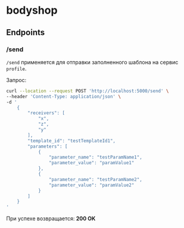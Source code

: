 # bodyshop

## Endpoints

### /send

`/send` применяется для отправки заполненного шаблона на сервис `profile`.

Запрос:
```sh
curl --location --request POST 'http://localhost:5000/send' \
--header 'Content-Type: application/json' \
-d '
    {
        "receivers": [
            "x",
            "z",
            "y"
        ],
        "template_id": "testTemplateId1",
        "parameters": [
            {
                "parameter_name": "testParamName1",
                "parameter_value": "paramValue1"
            },
            {
                "parameter_name": "testParamName2",
                "parameter_value": "paramValue2"
            }
        ]
    }
'
```

При успехе возвращается: **200 OK**